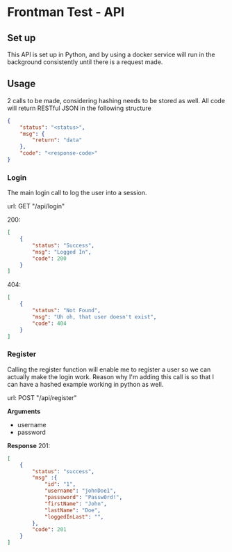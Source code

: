 # Frontman Test - API

## Set up

This API is set up in Python, and by using a docker service will run in the background consistently until there is a request made.

## Usage
2 calls to be made, considering hashing needs to be stored as well.
All code will return RESTful JSON in the following structure

```json
{
	"status": "<status>",
	"msg": {
		"return": "data"
	},
	"code": "<response-code>"
}
```

### Login
The main login call to log the user into a session.

url: GET "/api/login"

200:
```json
[
	{
		"status": "Success",
		"msg": "Logged In",
		"code": 200
	}
]
```
404:
```json
[
	{
		"status": "Not Found",
		"msg": "Uh oh, that user doesn't exist",
		"code": 404
	}
]
```

### Register
Calling the register function will enable me to register a user so we can actually make the login work. Reason why I'm adding this call is so that I can have a hashed example working in python as well.

url: POST "/api/register"

**Arguments**
- username
- password

**Response**
201:
```json
[
	{
		"status": "success",
		"msg" :{
			"id": "1",
			"username": "johnDoe1",
			"passsword": "Passw0rd!",
			"firstName": "John",
			"lastName": "Doe",
			"loggedInLast": "",
		},
		"code": 201
	}
]
```
